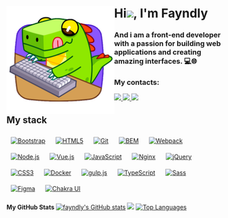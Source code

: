 <div id="header">
  <img  align="left" src="Crocosaurus-512px-12.gif" width="250"/>
  <h1 align="start">Hi<img src="https://media.giphy.com/media/hvRJCLFzcasrR4ia7z/giphy.gif" width="30px"/>, I'm Fayndly</h1>
  <h3 align="start">And i am a front-end developer with a passion for building web applications and creating amazing interfaces. 💻🌐</h3>
</div>

<h3>My contacts:</h3>
<a href="https://t.me/fayndly">
  <img src="https://img.icons8.com/50/8b56ff/telegram.png"/>
</a>
<a href="https://github.com/fayndly">
  <img src="https://img.icons8.com/50/8b56ff/github.png"/>
</a>
<a href="https://fayndly@gmail.com">
  <img src="https://img.icons8.com/50/8b56ff/gmail.png"/>
</a>

<h2>My stack</h2>
<div align="left">  
<a href="https://getbootstrap.com/docs/3.4/javascript/" target="_blank"><img style="margin: 10px" src="https://profilinator.rishav.dev/skills-assets/bootstrap-plain.svg" alt="Bootstrap" height="50" /></a>  
<a href="https://en.wikipedia.org/wiki/HTML5" target="_blank"><img style="margin: 10px" src="https://profilinator.rishav.dev/skills-assets/html5-original-wordmark.svg" alt="HTML5" height="50" /></a>  
<a href="https://github.com/" target="_blank"><img style="margin: 10px" src="https://profilinator.rishav.dev/skills-assets/git-scm-icon.svg" alt="Git" height="50" /></a>  
<a href="http://getbem.com/" target="_blank"><img style="margin: 10px" src="https://profilinator.rishav.dev/skills-assets/bem.svg" alt="BEM" height="50" /></a>  
<a href="https://webpack.js.org/" target="_blank"><img style="margin: 10px" src="https://profilinator.rishav.dev/skills-assets/webpack-original.svg" alt="Webpack" height="50" /></a>  
<a href="https://nodejs.org/" target="_blank"><img style="margin: 10px" src="https://profilinator.rishav.dev/skills-assets/nodejs-original-wordmark.svg" alt="Node.js" height="50" /></a>  
<a href="https://vuejs.org/" target="_blank"><img style="margin: 10px" src="https://profilinator.rishav.dev/skills-assets/vuejs-original-wordmark.svg" alt="Vue.js" height="50" /></a>  
<a href="https://www.javascript.com/" target="_blank"><img style="margin: 10px" src="https://profilinator.rishav.dev/skills-assets/javascript-original.svg" alt="JavaScript" height="50" /></a>  
<a href="https://www.nginx.com/" target="_blank"><img style="margin: 10px" src="https://profilinator.rishav.dev/skills-assets/nginx-original.svg" alt="Nginx" height="50" /></a>  
<a href="https://jquery.com/" target="_blank"><img style="margin: 10px" src="https://profilinator.rishav.dev/skills-assets/jquery.png" alt="jQuery" height="50" /></a>  
<a href="https://www.w3schools.com/css/" target="_blank"><img style="margin: 10px" src="https://profilinator.rishav.dev/skills-assets/css3-original-wordmark.svg" alt="CSS3" height="50" /></a>  
<a href="https://www.docker.com/" target="_blank"><img style="margin: 10px" src="https://profilinator.rishav.dev/skills-assets/docker-original-wordmark.svg" alt="Docker" height="50" /></a>  
<a href="https://gulpjs.com/" target="_blank"><img style="margin: 10px" src="https://profilinator.rishav.dev/skills-assets/gulp-plain.svg" alt="gulp.js" height="50" /></a>  
<a href="https://www.typescriptlang.org/" target="_blank"><img style="margin: 10px" src="https://profilinator.rishav.dev/skills-assets/typescript-original.svg" alt="TypeScript" height="50" /></a>  
<a href="https://sass-lang.com/" target="_blank"><img style="margin: 10px" src="https://profilinator.rishav.dev/skills-assets/sass-original.svg" alt="Sass" height="50" /></a>  
<a href="https://www.figma.com/" target="_blank"><img style="margin: 10px" src="https://profilinator.rishav.dev/skills-assets/figma-icon.svg" alt="Figma" height="50" /></a>  
<a href="https://chakra-ui.com/" target="_blank"><img style="margin: 10px" src="https://profilinator.rishav.dev/skills-assets/chakraui.png" alt="Chakra UI" height="50" /></a>  
</div>

<b>My GitHub Stats</b>
<a href="http://www.github.com/fayndly"><img src="https://github-readme-stats.vercel.app/api?username=fayndly&show_icons=true&hide=&count_private=true&title_color=a855f7&text_color=64748b&icon_color=a855f7&bg_color=22272e&hide_border=true&show_icons=true" alt="fayndly's GitHub stats" /></a>
<a href="http://www.github.com/fayndly"><img src="https://github-readme-streak-stats.herokuapp.com/?user=fayndly&stroke=64748b&background=22272e&ring=a855f7&fire=a855f7&currStreakNum=64748b&currStreakLabel=a855f7&sideNums=64748b&sideLabels=64748b&dates=64748b&hide_border=true" /></a>
<a href="https://github.com/fayndly" align="left"><img src="https://github-readme-stats.vercel.app/api/top-langs/?username=fayndly&langs_count=10&title_color=a855f7&text_color=64748b&icon_color=a855f7&bg_color=22272e&hide_border=true&locale=en&custom_title=Top%20%Languages" alt="Top Languages" /></a>
